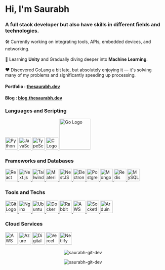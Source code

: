 <h1>Hi, I'm Saurabh</h1>
<h3>
A full stack developer but also have skills in different fields and technologies.
</h3>

🛠️ Currently working on integrating tools, APIs, embedded devices, and networking.
</br></br>
🌱 Learning **Unity** and Gradually diving deeper into **Machine Learning**.
</br></br>
❤️ Discovered GoLang a bit late, but absolutely enjoying it — it's solving many of my problems and significantly speeding up processing.
</br>

#### Portfolio : [thesaurabh.dev](https://thesaurabh.dev)
#### Blog      : [blog.thesaurabh.dev](https://thesaurabh.dev)

<p align="left">
</p>


<h3 align="left">Languages and Scripting</h3>
<a href="https://www.python.org/">
    <img src="https://www.thesaurabh.dev/images/python.png" alt="Python Logo" width="40">
</a>

<a href="https://developer.mozilla.org/en-US/docs/Web/JavaScript">
    <img src="https://www.thesaurabh.dev/images/javascript.png" alt="JavaScript Logo" width="40">
</a>

<a href="https://www.typescriptlang.org/">
    <img src="https://www.thesaurabh.dev/images/tech/typescript.png" alt="TypeScript Logo" width="40">
</a>

<a href="https://en.cppreference.com/w/c/language">
    <img src="https://www.thesaurabh.dev/images/clang.png" alt="C Logo" width="40">
</a>

<a href="https://go.dev/">
    <img src="https://go.dev/images/go-logo-blue.svg" alt="Go Logo" width="100">
</a>


<h3 align="left">Frameworks and Databases</h3>
<a href="https://reactjs.org/">
    <img src="https://www.thesaurabh.dev/images/react.png" alt="React Logo" width="40">
</a>

<a href="https://nextjs.org/">
    <img src="https://www.thesaurabh.dev/images/nextjs.png" alt="Next.js Logo" width="40">
</a>

<a href="https://tailwindcss.com/">
    <img src="https://www.thesaurabh.dev/images/tailwind.png" alt="TailwindCSS Logo" width="40">
</a>

<a href="https://mui.com/">
    <img src="https://www.thesaurabh.dev/images/materialui.png" alt="Material-UI Logo" width="40">
</a>

<a href="https://nestjs.com/">
    <img src="https://www.thesaurabh.dev/images/nestjs.png" alt="NestJS Logo" width="40">
</a>

<a href="https://www.electronjs.org/">
    <img src="https://www.thesaurabh.dev/images/electron.png" alt="Electron Logo" width="40">
</a>

<a href="https://www.postgresql.org/">
    <img src="https://www.thesaurabh.dev/images/postgres.png" alt="PostgreSQL Logo" width="40">
</a>

<a href="https://www.mongodb.com/">
    <img src="https://www.thesaurabh.dev/images/mongodb.png" alt="MongoDB Logo" width="40">
</a>

<a href="https://redis.io/">
    <img src="https://www.thesaurabh.dev/images/redis.png" alt="Redis Logo" width="40">
</a>

<a href="https://www.mysql.com/">
    <img src="https://www.thesaurabh.dev/images/mysql.png" alt="MySQL Logo" width="40">
</a>




<h3 align="left">Tools and Techs</h3>
<a href="https://git-scm.com/">
    <img src="https://www.thesaurabh.dev/images/git.png" alt="Git Logo" width="40">
</a>

<a href="https://nginx.org/">
    <img src="https://www.thesaurabh.dev/images/nginx.png" alt="Nginx Logo" width="40">
</a>

<a href="https://ubuntu.com/">
    <img src="https://www.thesaurabh.dev/images/ubuntu.png" alt="Ubuntu Logo" width="40">
</a>

<a href="https://www.docker.com/">
    <img src="https://www.thesaurabh.dev/images/docker.png" alt="Docker Logo" width="40">
</a>

<a href="https://www.rabbitmq.com/">
    <img src="https://www.thesaurabh.dev/images/rabbitmq.png" alt="RabbitMQ Logo" width="40">
</a>

<a href="https://aws.amazon.com/sqs/">
    <img src="https://www.thesaurabh.dev/images/sqs.png" alt="AWS SQS Logo" width="40">
</a>

<a href="https://socket.io/">
    <img src="https://www.thesaurabh.dev/images/socketio.png" alt="SocketIO Logo" width="40">
</a>

<a href="https://www.arduino.cc/">
    <img src="https://www.thesaurabh.dev/images/arduino.png" alt="Arduino Logo" width="40">
</a>



<h3 align="left">Cloud Services</h3>
<a href="https://aws.amazon.com/">
    <img src="https://www.thesaurabh.dev/images/aws.png" alt="AWS Logo" width="40">
</a>

<a href="https://azure.microsoft.com/">
    <img src="https://www.thesaurabh.dev/images/azure.png" alt="Azure Logo" width="40">
</a>

<a href="https://www.digitalocean.com/">
    <img src="https://www.thesaurabh.dev/images/digitalocean.png" alt="DigitalOcean Logo" width="40">
</a>

<a href="https://vercel.com/">
    <img src="https://www.thesaurabh.dev/images/vercel.png" alt="Vercel Logo" width="40">
</a>

<a href="https://www.netlify.com/">
    <img src="https://www.thesaurabh.dev/images/netlify.png" alt="Netlify Logo" width="40">
</a>


<p align="center"><img align="center" src="https://github-readme-stats.vercel.app/api/top-langs?username=saurabh-git-dev&show_icons=true&locale=en&layout=compact" alt="saurabh-git-dev" /></p>

<p align="center"><img align="center" src="https://github-readme-streak-stats.herokuapp.com/?user=saurabh-git-dev&" alt="saurabh-git-dev" /></p>

